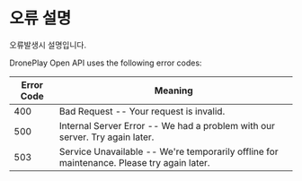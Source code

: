 # 오류 설명 

<aside class="notice">
오류발생시 설명입니다.
</aside>

DronePlay Open API uses the following error codes:


Error Code | Meaning
---------- | -------
400 | Bad Request -- Your request is invalid.
500 | Internal Server Error -- We had a problem with our server. Try again later.
503 | Service Unavailable -- We're temporarily offline for maintenance. Please try again later.
